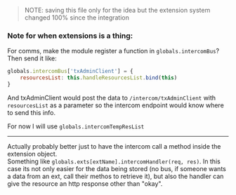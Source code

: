 > NOTE: saving this file only for the idea but the extension system changed 100% since the integration  

### Note for when extensions is a thing:
For comms, make the module register a function in `globals.intercomBus`? Then send it like:
```javascript
globals.intercomBus['txAdminClient'] = {
    resourcesList: this.handleResourcesList.bind(this)
}
```  
And txAdminClient would post the data to `/intercom/txAdminClient` with `resourcesList` as a parameter so the intercom endpoint would know where to send this info.  
  
For now I will use `globals.intercomTempResList`


-----

Actually probably better just to have the intercom call a method inside the extension object.  
Something like `globals.exts[extName].intercomHandler(req, res)`.
In this case its not only easier for the data being stored (no bus, if someone wants a data from an ext, call their methos to retrieve it), but also the handler can give the resource an http response other than "okay".
